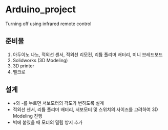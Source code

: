 # Arduino_project
Turning off using infrared remote control

## 준비물
1. 아두이노 나노, 적외선 센서, 적외선 리모컨, 리튬 폴리머 배터리, 미니 브레드보드
2. Solidworks (3D Modeling)
3. 3D printer
4. 벨크로

## 설계
* +와 -를 누르면 서보모터의 각도가 변하도록 설계
* 적외선 센서, 리튬 폴리머 배터리, 서보모터 및 스위치의 사이즈를 고려하여 3D Modeling 진행
* 벽에 붙였을 때 모터의 밀림 방지 추가
